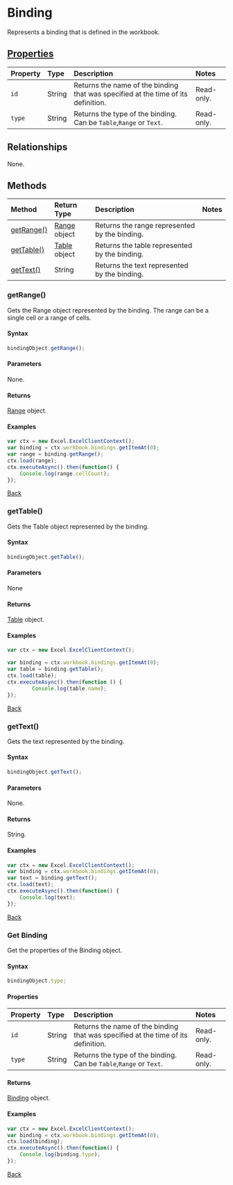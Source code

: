 # Binding
Represents a binding that is defined in the workbook. 

## [Properties](#get-binding)

| Property       | Type    |Description|Notes |
|:---------------|:--------|:----------|:-----|
|`id`   | String | Returns the name of the binding that was specified at the time of its definition. | Read-only.   |       
|`type`| String |Returns the type of the binding. Can be `Table`,`Range` or `Text`. | Read-only. |


## Relationships
None.    

## Methods

| Method     | Return Type    |Description|Notes  |
|:-----------------|:--------|:----------|:------|
|[getRange()][getrange-link]| [Range](range.md) object |Returns the range represented by the binding.| |
|[getTable()][gettable-link]| [Table](table.md) object |Returns the table represented by the binding.| |  
|[getText()][gettext-link]| String |Returns the text represented by the binding.| |  

### getRange()

Gets the Range object represented by the binding. The range can be a single cell or a range of cells. 

#### Syntax

```js
bindingObject.getRange();
```
#### Parameters
None.

#### Returns

[Range](range.md) object.

#### Examples


```js
var ctx = new Excel.ExcelClientContext();
var binding = ctx.workbook.bindings.getItemAt(0);
var range = binding.getRange();
ctx.load(range);
ctx.executeAsync().then(function() {
	Console.log(range.cellCount);
});
```

[Back](#methods)

### getTable()

Gets the Table object represented by the binding. 

#### Syntax
```js
bindingObject.getTable();
```
#### Parameters

None

#### Returns

[Table](table.md) object.

#### Examples

```js
var ctx = new Excel.ExcelClientContext();

var binding = ctx.workbook.bindings.getItemAt(0);
var table = binding.getTable();
ctx.load(table);
ctx.executeAsync().then(function () {
		Console.log(table.name);
});
```
[Back](#methods)

### getText()

Gets the text represented by the binding.

#### Syntax

```js
bindingObject.getText();
```
#### Parameters
None.

#### Returns
String.

#### Examples

```js
var ctx = new Excel.ExcelClientContext();
var binding = ctx.workbook.bindings.getItemAt(0);
var text = binding.getText();
ctx.load(text);
ctx.executeAsync().then(function() {
	Console.log(text);
});
```

[Back](#methods)

### Get Binding

Get the properties of the Binding object. 

#### Syntax

```js
bindingObject.type;
```
#### Properties
| Property       | Type    |Description|Notes |
|:---------------|:--------|:----------|:-----|
|`id`   | String | Returns the name of the binding that was specified at the time of its definition. | Read-only.   |       
|`type`| String |Returns the type of the binding. Can be `Table`,`Range` or `Text`. | Read-only. |


#### Returns

[Binding](binding.md) object.

#### Examples

```js
var ctx = new Excel.ExcelClientContext();
var binding = ctx.workbook.bindings.getItemAt(0);
ctx.load(binding);
ctx.executeAsync().then(function() {
	Console.log(binding.type);
});
```

[Back](#properties)




[getrange-link]: #getrange
[gettable-link]: #gettable
[gettext-link]: #gettext
